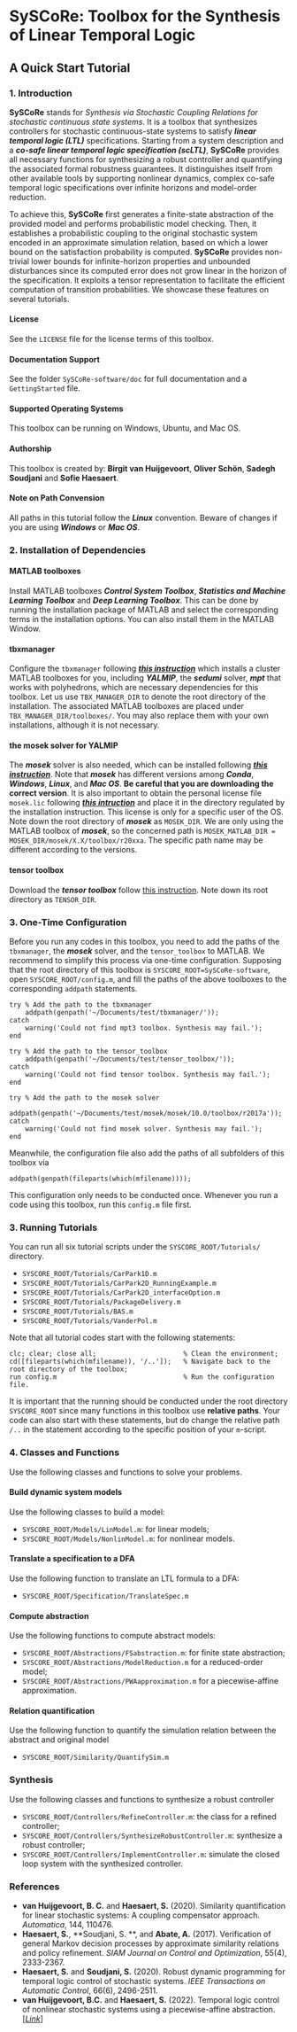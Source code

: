 # SySCoRe: Toolbox for the Synthesis of Linear Temporal Logic

## A Quick Start Tutorial

### 1. Introduction

**SySCoRe** stands for *Synthesis via Stochastic Coupling Relations for stochastic continuous state systems*. It is a toolbox that synthesizes controllers for stochastic continuous-state systems to satisfy ***linear temporal logic (LTL)*** specifications. Starting from a system description and a ***co-safe linear temporal logic specification (scLTL)***, **SySCoRe** provides all necessary functions for synthesizing a robust controller and quantifying the associated formal robustness guarantees. It distinguishes itself from other available tools by supporting nonlinear dynamics, complex co-safe temporal logic specifications over infinite horizons and model-order reduction.

To achieve this, **SySCoRe** first generates a finite-state abstraction of the provided model and performs probabilistic model checking. Then, it establishes a probabilistic coupling to the original stochastic system encoded in an approximate simulation relation, based on which a lower bound on the satisfaction probability is computed. **SySCoRe** provides non-trivial lower bounds for infinite-horizon properties and unbounded disturbances since its computed error does not grow linear in the horizon of the specification. It exploits a tensor representation to facilitate the efficient computation of transition probabilities. We showcase these features on several tutorials.

#### License

See the `LICENSE` file for the license terms of this toolbox.

#### Documentation Support

See the folder `SySCoRe-software/doc` for full documentation and a `GettingStarted` file. 

#### Supported Operating Systems

This toolbox can be running on Windows, Ubuntu, and Mac OS.

#### Authorship

This toolbox is created by: **Birgit van Huijgevoort**, **Oliver Schön**, **Sadegh Soudjani** and **Sofie Haesaert**.

#### Note on Path Convension

All paths in this tutorial follow the ***Linux*** convention. Beware of changes if you are using ***Windows*** or ***Mac OS***.


### 2. Installation of Dependencies

#### MATLAB toolboxes

Install MATLAB toolboxes ***Control System Toolbox***, ***Statistics and Machine Learning Toolbox*** and ***Deep Learning Toolbox***. This can be done by running the installation package of MATLAB and select the corresponding terms in the installation options. You can also install them in the MATLAB Window.

#### tbxmanager

Configure the `tbxmanager` following [***this instruction***](https://www.mpt3.org/Main/Installation) which installs a cluster MATLAB toolboxes for you, including ***YALMIP***, the ***sedumi*** solver, ***mpt*** that works with polyhedrons, which are necessary dependencies for this toolbox. Let us use `TBX_MANAGER_DIR` to denote the root directory of the installation. The associated MATLAB toolboxes are placed under `TBX_MANAGER_DIR/toolboxes/`. You may also replace them with your own installations, although it is not necessary.

#### the mosek solver for YALMIP

The ***mosek*** solver is also needed, which can be installed following [***this instruction***](https://docs.mosek.com/10.0/install/installation.html). Note that ***mosek*** has different versions among ***Conda***, ***Windows***, ***Linux***, and ***Mac OS***. **Be careful that you are downloading the correct version**. It is also important to obtain the personal license file `mosek.lic` following [***this intruction***](https://docs.mosek.com/10.0/licensing/index.html) and place it in the directory regulated by the installation instruction. This license is only for a specific user of the OS. Note down the root directory of ***mosek*** as `MOSEK_DIR`. We are only using the MATLAB toolbox of ***mosek***, so the concerned path is `MOSEK_MATLAB_DIR = MOSEK_DIR/mosek/X.X/toolbox/r20xxa`. The specific path name may be different according to the versions.

#### tensor toolbox

Download the ***tensor toolbox*** follow [this instruction](https://www.tensortoolbox.org). Note down its root directory as `TENSOR_DIR`.

### 3. One-Time Configuration

Before you run any codes in this toolbox, you need to add the paths of the `tbxmanager`, the ***mosek*** solver, and the `tensor_toolbox` to MATLAB. We recommend to simplify this process via one-time configuration. Supposing that the root directory of this toolbox is `SYSCORE_ROOT=SySCoRe-software`, open `SYSCORE_ROOT/config.m`, and fill the paths of the above toolboxes to the corresponding `addpath` statements.
```
try % Add the path to the tbxmanager
    addpath(genpath('~/Documents/test/tbxmanager/'));
catch
    warning('Could not find mpt3 toolbox. Synthesis may fail.');
end

try % Add the path to the tensor_toolbox
    addpath(genpath('~/Documents/test/tensor_toolbox/'));
catch
    warning('Could not find tensor toolbox. Synthesis may fail.');
end

try % Add the path to the mosek solver
    addpath(genpath('~/Documents/test/mosek/mosek/10.0/toolbox/r2017a'));
catch
    warning('Could not find mosek solver. Synthesis may fail.');
end
```
Meanwhile, the configuration file also add the paths of all subfolders of this toolbox via
```
addpath(genpath(fileparts(which(mfilename))));
```
This configuration only needs to be conducted once. Whenever you run a code using this toolbox, run this `config.m` file first.

### 3. Running Tutorials

You can run all six tutorial scripts under the `SYSCORE_ROOT/Tutorials/` directory.
- `SYSCORE_ROOT/Tutorials/CarPark1D.m`
- `SYSCORE_ROOT/Tutorials/CarPark2D_RunningExample.m`
- `SYSCORE_ROOT/Tutorials/CarPark2D_interfaceOption.m`
- `SYSCORE_ROOT/Tutorials/PackageDelivery.m`
- `SYSCORE_ROOT/Tutorials/BAS.m`
- `SYSCORE_ROOT/Tutorials/VanderPol.m`

Note that all tutorial codes start with the following statements:
```
clc; clear; close all;                      % Clean the environment;
cd([fileparts(which(mfilename)), '/..']);   % Navigate back to the root directory of the toolbox;
run config.m                                % Run the configuration file.
```
It is important that the running should be conducted under the root directory `SYSCORE_ROOT` since many functions in this toolbox use **relative paths**. Your code can also start with these statements, but do change the relative path `/..` in the statement according to the specific position of your `m`-script.


### 4. Classes and Functions

Use the following classes and functions to solve your problems.

#### Build dynamic system models
Use the following classes to build a model:
- `SYSCORE_ROOT/Models/LinModel.m`: for linear models;
- `SYSCORE_ROOT/Models/NonlinModel.m`: for nonlinear models.

#### Translate a specification to a DFA
Use the following function to translate an LTL formula to a DFA:
- `SYSCORE_ROOT/Specification/TranslateSpec.m`

#### Compute abstraction
Use the following functions to compute abstract models:
- `SYSCORE_ROOT/Abstractions/FSabstraction.m`: for finite state abstraction;
- `SYSCORE_ROOT/Abstractions/ModelReduction.m` for a reduced-order model;
- `SYSCORE_ROOT/Abstractions/PWAapproximation.m` for a piecewise-affine approximation.

#### Relation quantification
Use the following function to quantify the simulation relation between the abstract and original model
- `SYSCORE_ROOT/Similarity/QuantifySim.m` 

### Synthesis
Use the following classes and functions to synthesize a robust controller
- `SYSCORE_ROOT/Controllers/RefineController.m`: the class for a refined controller;
- `SYSCORE_ROOT/Controllers/SynthesizeRobustController.m`: synthesize a robust controller;
- `SYSCORE_ROOT/Controllers/ImplementController.m`: simulate the closed loop system with the synthesized controller.


### References
- **van Huijgevoort, B. C.** and **Haesaert, S.** (2020). Similarity quantification for linear stochastic systems: A coupling compensator approach. *Automatica*, 144, 110476.
- **Haesaert, S.**, **Soudjani, S. **, and **Abate, A.** (2017). Verification of general Markov decision processes by approximate similarity relations and policy refinement. *SIAM Journal on Control and Optimization*, 55(4), 2333-2367.
- **Haesaert, S.** and **Soudjani, S.** (2020). Robust dynamic programming for temporal logic control of stochastic systems. *IEEE Transactions on Automatic Control*, 66(6), 2496-2511.
- **van Huijgevoort, B.C.** and **Haesaert, S.** (2022). Temporal logic control of nonlinear stochastic systems using a piecewise-affine abstraction. [[*Link*](https://www.sofiehaesaert.com/assets/Research/PWA_abstractions.pdf)]

